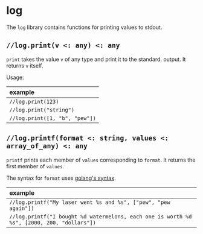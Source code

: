 # log

The `log` library contains functions for printing values to stdout.

## `//log.print(v <: any) <: any`

`print` takes the value `v` of any type and print it to the standard.
output. It returns `v` itself.

Usage:

| example |
|:-|
| `//log.print(123)` |
| `//log.print("string")` |
| `//log.print([1, "b", "pew"])` |

## `//log.printf(format <: string, values <: array_of_any) <: any`

`printf` prints each member of `values` corresponding to `format`. It
returns the first member of `values`.

The syntax for `format` uses [golang's syntax](https://pkg.go.dev/fmt?tab=doc#hdr-Printing).

| example |
|:-|
| `//log.printf("My laser went %s and %s", ["pew", "pew again"])` |
| `//log.printf("I bought %d watermelons, each one is worth %d %s", [2000, 200, "dollars"])` |

